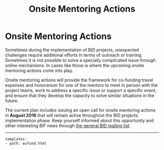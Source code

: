 ﻿---
title: Onsite Mentoring Actions
description:  Description.
category: Community
subCategory: Onsite Mentoring Actions
image: /images/Mentoring_Actions.jpg
imageTitle: A. Heughebaert, D. Escobar, D. Vélez and D. Amariles during a GBIF event. Picture by O. Banki.
---
# Onsite Mentoring Actions

Sometimes during the implementation of BID projects, unexpected challenges require additional efforts in terms of outreach or training. Sometimes it is not possible to solve a specially complicated issue through online mechanisms. In cases like those is where the upcoming onsite mentoring actions come into play. 

Onsite mentoring actions will provide the framework for co-funding travel expenses and honorarium for one of the mentors to meet in person with the project teams, work to address a specific issue or support a specific event, and ensure that they develop the capacity to solve similar situations in the future. 

The current plan includes issuing an open call for onsite mentoring actions in **August 2016** that will remain active throughout the BID projects implementation phase. Keep yourself informed about this opportunity and other interesting BIF news through [the general BID mailing list](/about/contact/).

-----------

```styledYaml
templates:
- path: eufund.html
```
